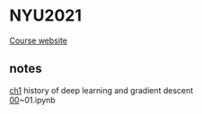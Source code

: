 # NYU2021
[Course website](https://github.com/Atcold/NYU-DLSP21)

## notes
[ch1](https://goodfingers.notion.site/chap1-history-of-deep-learning-and-gradient-descent-0be669824a424cc18df6161616eedbeb) history of deep learning and gradient descent    
[00](https://github.com/HyeonGeunY/NYU2021/blob/main/00_logic_neuron_programming.ipynb)~01.ipynb
